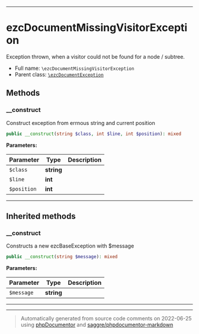 ***

# ezcDocumentMissingVisitorException

Exception thrown, when a visitor could not be found for a node / subtree.



* Full name: `\ezcDocumentMissingVisitorException`
* Parent class: [`\ezcDocumentException`](./ezcDocumentException.md)




## Methods


### __construct

Construct exception from errnous string and current position

```php
public __construct(string $class, int $line, int $position): mixed
```








**Parameters:**

| Parameter | Type | Description |
|-----------|------|-------------|
| `$class` | **string** |  |
| `$line` | **int** |  |
| `$position` | **int** |  |




***


## Inherited methods


### __construct

Constructs a new ezcBaseException with $message

```php
public __construct(string $message): mixed
```








**Parameters:**

| Parameter | Type | Description |
|-----------|------|-------------|
| `$message` | **string** |  |




***


***
> Automatically generated from source code comments on 2022-06-25 using [phpDocumentor](http://www.phpdoc.org/) and [saggre/phpdocumentor-markdown](https://github.com/Saggre/phpDocumentor-markdown)
